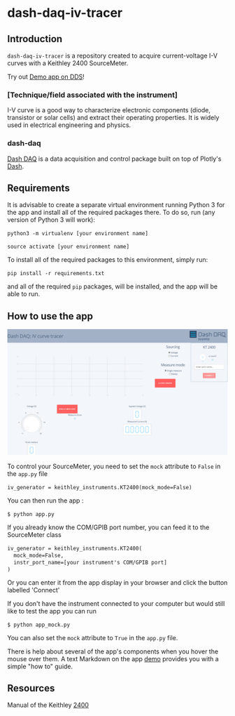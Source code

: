 # dash-daq-iv-tracer

## Introduction
`dash-daq-iv-tracer` is a repository created to acquire current-voltage I-V curves with a Keithley 2400 SourceMeter.

Try out [Demo app on DDS](https://dash-gallery.plotly.host/dash-daq-iv-tracer)!

### [Technique/field associated with the instrument]
I-V curve is a good way to characterize electronic components (diode, transistor or solar cells) and extract their operating properties. It is widely used in electrical engineering and physics. 

### dash-daq
[Dash DAQ](http://dash-daq.netlify.com/#about) is a data acquisition and control package built on top of Plotly's [Dash](https://plot.ly/products/dash/).


## Requirements
It is advisable	to create a separate virtual environment running Python 3 for the app and install all of the required packages there. To do so, run (any version of Python 3 will work):

```
python3 -m virtualenv [your environment name]
```
```
source activate [your environment name]
```

To install all of the required packages to this environment, simply run:

```
pip install -r requirements.txt
```

and all of the required `pip` packages, will be installed, and the app will be able to run.


## How to use the app

![initial](img/index_page_example.png)

To control your SourceMeter, you need to set the `mock` attribute to `False` in the `app.py` file

```
iv_generator = keithley_instruments.KT2400(mock_mode=False)
```

You can then run the app :

```
$ python app.py
```

If you already know the COM/GPIB port number, you can feed it to the SourceMeter class

```
iv_generator = keithley_instruments.KT2400(
  mock_mode=False,
  instr_port_name=[your instrument's COM/GPIB port]
)
```

Or you can enter it from the app display in your browser and click the button labelled 'Connect'

If you don't have the instrument connected to your computer but would still like to test the app you can run

```
$ python app_mock.py
```

You can also set the `mock` attribute to `True` in the `app.py` file.


There is help about several of the app's components when you hover the mouse over them. A text Markdown on the app [demo](https://dash-gallery.plotly.host/dash-daq-iv-tracer) provides you with a simple "how to" guide. 

## Resources

Manual of the Keithley [2400](http://research.physics.illinois.edu/bezryadin/labprotocol/Keithley2400Manual.pdf)
